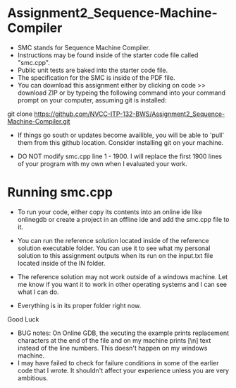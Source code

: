# Assignment2_Sequence-Machine-Compiler

 - SMC stands for Sequence Machine Compiler.
 - Instructions may be found inside of the starter code file called "smc.cpp".
 - Public unit tests are baked into the starter code file.
 - The specification for the SMC is inside of the PDF file.
 - You can download this assignment either by clicking on code >> download ZIP or by typeing the following command into your command prompt on your computer, assuming git is installed:

 git clone https://github.com/NVCC-ITP-132-BWS/Assignment2_Sequence-Machine-Compiler.git


 - If things go south or updates become availible, you will be able to 'pull' them from this github location. Consider installing git on your machine.

 - DO NOT modify smc.cpp line 1 - 1900. I will replace the first 1900 lines of your program with my own when I evaluated your work.

# Running smc.cpp

- To run your code, either copy its contents into an online ide like onlinegdb or create a project in an offline ide and add the smc.cpp file to it.

 - You can run the reference solution located inside of the reference solution executable folder. You can use it to see what my personal solution to this assignment outputs when its run on the input.txt file located inside of the IN folder.

 - The reference solution may not work outside of a windows machine. Let me know if you want it to work in other operating systems and I can see what I can do.

 - Everything is in its proper folder right now.


Good Luck


- BUG notes: On Online GDB, the xecuting the example prints replacement characters at the end of the file and on my machine prints [\n] text instead of the line numbers. This doesn't happen on my windows machine.
- I may have failed to check for failure conditions in some of the earlier code that I wrote. It shouldn't affect your experience unless you are very ambitious.